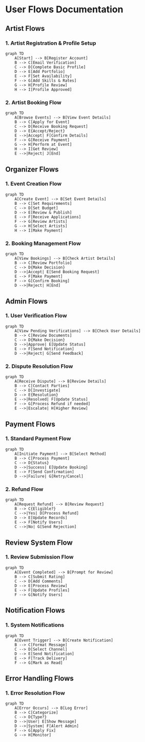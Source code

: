 # User Flows Documentation

## Artist Flows

### 1. Artist Registration & Profile Setup
```mermaid
graph TD
    A[Start] --> B[Register Account]
    B --> C[Email Verification]
    C --> D[Complete Basic Profile]
    D --> E[Add Portfolio]
    E --> F[Set Availability]
    F --> G[Add Skills & Rates]
    G --> H[Profile Review]
    H --> I[Profile Approved]
```

### 2. Artist Booking Flow
```mermaid
graph TD
    A[Browse Events] --> B[View Event Details]
    B --> C[Apply for Event]
    C --> D[Receive Booking Request]
    D --> E{Accept/Reject}
    E -->|Accept| F[Confirm Details]
    F --> G[Receive Payment]
    G --> H[Perform at Event]
    H --> I[Get Review]
    E -->|Reject| J[End]
```

## Organizer Flows

### 1. Event Creation Flow
```mermaid
graph TD
    A[Create Event] --> B[Set Event Details]
    B --> C[Set Requirements]
    C --> D[Set Budget]
    D --> E[Review & Publish]
    E --> F[Receive Applications]
    F --> G[Review Artists]
    G --> H[Select Artists]
    H --> I[Make Payment]
```

### 2. Booking Management Flow
```mermaid
graph TD
    A[View Bookings] --> B[Check Artist Details]
    B --> C[Review Portfolio]
    C --> D{Make Decision}
    D -->|Accept| E[Send Booking Request]
    E --> F[Make Payment]
    F --> G[Confirm Booking]
    D -->|Reject| H[End]
```

## Admin Flows

### 1. User Verification Flow
```mermaid
graph TD
    A[View Pending Verifications] --> B[Check User Details]
    B --> C[Review Documents]
    C --> D{Make Decision}
    D -->|Approve| E[Update Status]
    E --> F[Send Notification]
    D -->|Reject| G[Send Feedback]
```

### 2. Dispute Resolution Flow
```mermaid
graph TD
    A[Receive Dispute] --> B[Review Details]
    B --> C[Contact Parties]
    C --> D[Investigate]
    D --> E{Resolution}
    E -->|Resolved| F[Update Status]
    F --> G[Process Refund if needed]
    E -->|Escalate| H[Higher Review]
```

## Payment Flows

### 1. Standard Payment Flow
```mermaid
graph TD
    A[Initiate Payment] --> B[Select Method]
    B --> C[Process Payment]
    C --> D{Status}
    D -->|Success| E[Update Booking]
    E --> F[Send Confirmation]
    D -->|Failure| G[Retry/Cancel]
```

### 2. Refund Flow
```mermaid
graph TD
    A[Request Refund] --> B[Review Request]
    B --> C{Eligible?}
    C -->|Yes| D[Process Refund]
    D --> E[Update Records]
    E --> F[Notify Users]
    C -->|No| G[Send Rejection]
```

## Review System Flow

### 1. Review Submission Flow
```mermaid
graph TD
    A[Event Completed] --> B[Prompt for Review]
    B --> C[Submit Rating]
    C --> D[Add Comments]
    D --> E[Process Review]
    E --> F[Update Profiles]
    F --> G[Notify Users]
```

## Notification Flows

### 1. System Notifications
```mermaid
graph TD
    A[Event Trigger] --> B[Create Notification]
    B --> C[Format Message]
    C --> D[Select Channel]
    D --> E[Send Notification]
    E --> F[Track Delivery]
    F --> G[Mark as Read]
```

## Error Handling Flows

### 1. Error Resolution Flow
```mermaid
graph TD
    A[Error Occurs] --> B[Log Error]
    B --> C[Categorize]
    C --> D{Type?}
    D -->|User| E[Show Message]
    D -->|System| F[Alert Admin]
    F --> G[Apply Fix]
    G --> H[Monitor]
``` 